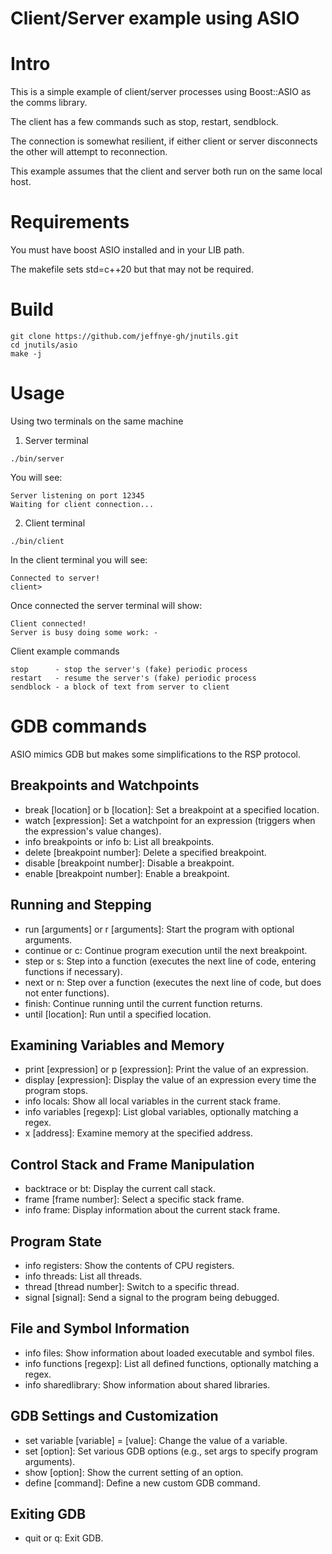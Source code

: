 # Client/Server example using ASIO

# Intro

This is a simple example of client/server processes using Boost::ASIO as the
comms library.

The client has a few commands such as stop, restart, sendblock.

The connection is somewhat resilient, if either client or server 
disconnects the other will attempt to reconnection.

This example assumes that the client and server both run on the same
local host.

# Requirements

You must have boost ASIO installed and in your LIB path.

The makefile sets std=c++20 but that may not be required.

# Build

```
git clone https://github.com/jeffnye-gh/jnutils.git
cd jnutils/asio
make -j
```

# Usage

Using two terminals on the same machine

1) Server terminal
```
./bin/server
```

You will see:
```
Server listening on port 12345
Waiting for client connection...
```

2) Client terminal
```
./bin/client
```

In the client terminal you will see:
```
Connected to server!
client> 
```
Once connected the server terminal will show:

```
Client connected!
Server is busy doing some work: -
```

Client example commands 
```
stop      - stop the server's (fake) periodic process
restart   - resume the server's (fake) periodic process
sendblock - a block of text from server to client
```
# GDB commands

ASIO mimics GDB but makes some simplifications to the RSP protocol.

## Breakpoints and Watchpoints

- break [location] or b [location]: Set a breakpoint at a specified location.
- watch [expression]: Set a watchpoint for an expression (triggers when the expression's value changes).
- info breakpoints or info b: List all breakpoints.
- delete [breakpoint number]: Delete a specified breakpoint.
- disable [breakpoint number]: Disable a breakpoint.
- enable [breakpoint number]: Enable a breakpoint.

## Running and Stepping

- run [arguments] or r [arguments]: Start the program with optional arguments.
- continue or c: Continue program execution until the next breakpoint.
- step or s: Step into a function (executes the next line of code, entering functions if necessary).
- next or n: Step over a function (executes the next line of code, but does not enter functions).
- finish: Continue running until the current function returns.
- until [location]: Run until a specified location.

## Examining Variables and Memory

- print [expression] or p [expression]: Print the value of an expression.
- display [expression]: Display the value of an expression every time the program stops.
- info locals: Show all local variables in the current stack frame.
- info variables [regexp]: List global variables, optionally matching a regex.
- x [address]: Examine memory at the specified address.

## Control Stack and Frame Manipulation

- backtrace or bt: Display the current call stack.
- frame [frame number]: Select a specific stack frame.
- info frame: Display information about the current stack frame.

## Program State

- info registers: Show the contents of CPU registers.
- info threads: List all threads.
- thread [thread number]: Switch to a specific thread.
- signal [signal]: Send a signal to the program being debugged.

## File and Symbol Information

- info files: Show information about loaded executable and symbol files.
- info functions [regexp]: List all defined functions, optionally matching a regex.
- info sharedlibrary: Show information about shared libraries.

## GDB Settings and Customization

- set variable [variable] = [value]: Change the value of a variable.
- set [option]: Set various GDB options (e.g., set args to specify program arguments).
- show [option]: Show the current setting of an option.
- define [command]: Define a new custom GDB command.

## Exiting GDB

- quit or q: Exit GDB.
